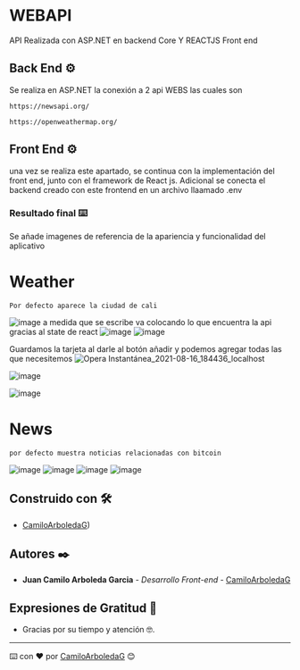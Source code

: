 # WEBAPI
API Realizada con ASP.NET en backend Core Y REACTJS Front end


## Back End  ⚙️
Se realiza en ASP.NET la conexión a 2 api WEBS las cuales son


```
https://newsapi.org/

https://openweathermap.org/
```


## Front End  ⚙️

una vez se realiza este apartado, se continua con la implementación del front end, junto con el framework de React js.
Adicional se conecta el backend creado con este frontend en un archivo llaamado .env


### Resultado final ⌨️

Se añade imagenes de referencia de la apariencia y funcionalidad del aplicativo

# Weather
```
Por defecto aparece la ciudad de cali
```

![image](https://user-images.githubusercontent.com/50644185/129642331-f6c5e51e-efb3-4596-ab49-5301af2cade3.png)
a medida que se escribe va colocando lo que encuentra la api gracias al state de react
![image](https://user-images.githubusercontent.com/50644185/129642403-e9f7fae9-f282-47b8-8c01-52c01af8d20d.png)
![image](https://user-images.githubusercontent.com/50644185/129642435-80cabeae-cd10-4207-bba7-5179e4e63545.png)

Guardamos la tarjeta al darle al botón añadir y podemos agregar todas las que necesitemos
![Opera Instantánea_2021-08-16_184436_localhost](https://user-images.githubusercontent.com/50644185/129642553-e7852a21-89d2-4de5-b37b-16dcc0e7c136.png)

![image](https://user-images.githubusercontent.com/50644185/129642499-2b4b37d2-4c4e-48bd-a851-297667146c09.png)

![image](https://user-images.githubusercontent.com/50644185/129642610-b722c2a0-4036-49f1-975a-53b2912c15ac.png)


# News
```
por defecto muestra noticias relacionadas con bitcoin
```

![image](https://user-images.githubusercontent.com/50644185/129642637-7f602bd1-27a1-4685-8a0e-89934d7ef78e.png)
![image](https://user-images.githubusercontent.com/50644185/129642652-8649efce-5852-42be-bb1e-d51499e2bb90.png)
![image](https://user-images.githubusercontent.com/50644185/129642683-6fc03bb6-728b-471e-94d1-e6ec2291b822.png)
![image](https://user-images.githubusercontent.com/50644185/129642697-31c9420d-401f-40a4-b1e0-09845d84c907.png)



## Construido con 🛠️


* [CamiloArboledaG](https://github.com/CamiloArboledaG)) 


## Autores ✒️

* **Juan Camilo Arboleda Garcia** - *Desarrollo Front-end* - [CamiloArboledaG](https://github.com/CamiloArboledaG)


## Expresiones de Gratitud 🎁

* Gracias por su tiempo y atención 🤓.


---
⌨️ con ❤️ por [CamiloArboledaG](https://github.com/CamiloArboledaG) 😊

